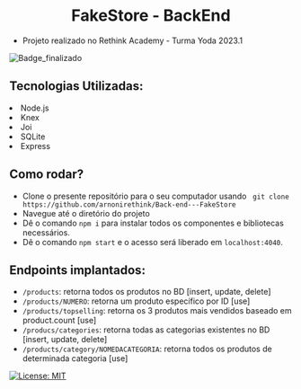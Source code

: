 


<h1 align="center">FakeStore - BackEnd </h1>

- Projeto realizado no Rethink Academy - Turma Yoda 2023.1

![Badge_finalizado](http://img.shields.io/static/v1?label=STATUS&message=FINALIZADO&color=GREEN&style=for-the-badge)




<h2>Tecnologias Utilizadas:</h2>
<li>Node.js</li>
<li>Knex</li>
<li>Joi</li>
<li>SQLite</li>
<li>Express</li>

<h2>Como rodar?</h2>
<ul>
  <li> Clone o presente repositório para o seu computador usando <code> git clone https://github.com/arnonirethink/Back-end---FakeStore </code> </li>
  <li> Navegue até o diretório do projeto </li>
  <li>Dê o comando <code>npm i</code> para instalar todos os componentes e bibliotecas necessários.</li>
  <li>Dê o comando <code>npm start</code> e o acesso será liberado em <code>localhost:4040</code>.</li>
</ul>

<h2>Endpoints implantados:</h2>
<ul>
 <li> <code>/products</code>: retorna todos os produtos no BD [insert, update, delete]  </li> 
 <li>  <code>/products/NUMERO</code>: retorna um produto específico por ID [use] </li> 
 <li>  <code>/products/topselling</code>: retorna os 3 produtos mais vendidos baseado em product.count [use] </li> 
 <li>  <code>/producs/categories</code>: retorna todas as categorias existentes no BD [insert, update, delete] </li> 
 <li>  <code>/products/category/NOMEDACATEGORIA</code>: retorna todos os produtos de determinada categoria [use] </li> 
  </ul>
  
  [![License: MIT](https://img.shields.io/badge/License-MIT-yellow.svg)](https://opensource.org/licenses/MIT)
